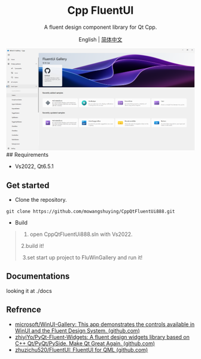 <h1 align="center">
  Cpp FluentUI 
</h1>

<p align="center">
  A fluent design component library for Qt Cpp.
</p>

<p align="center">
English | <a href="README_zh_CN.md">简体中文</a>
</p>

<div align=center>
  <img src="docs/gallery.png">
</div>
## Requirements

+ Vs2022, Qt6.5.1

## Get started

+ Clone the repository.

```SHELL
git clone https://github.com/mowangshuying/CppQtFluentUi888.git
```

+ Build

>1. open CppQtFluentUi888.sln with Vs2022.
>
>   2.build it!
>
>​	3.set start up project to FluWinGallery and run it!

##  Documentations

looking it at ./docs

## Refrence

+ [microsoft/WinUI-Gallery: This app demonstrates the controls available in WinUI and the Fluent Design System. (github.com)](https://github.com/microsoft/WinUI-Gallery)
+ [zhiyiYo/PyQt-Fluent-Widgets: A fluent design widgets library based on C++ Qt/PyQt/PySide. Make Qt Great Again. (github.com)](https://github.com/zhiyiYo/PyQt-Fluent-Widgets)
+ [zhuzichu520/FluentUI: FluentUI for QML (github.com)](https://github.com/zhuzichu520/FluentUI)

